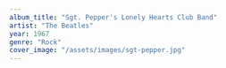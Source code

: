 ```yaml
---
album_title: "Sgt. Pepper's Lonely Hearts Club Band"
artist: "The Beatles"
year: 1967
genre: "Rock"
cover_image: "/assets/images/sgt-pepper.jpg"
---
```

